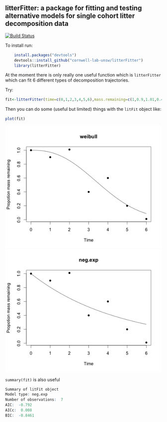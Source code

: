 ## litterFitter: a package for fitting and testing alternative models for single cohort litter decomposition data


[![Build Status](https://travis-ci.org/wcornwell/taxonlookup.png?branch=master)](https://travis-ci.org/wcornwell/taxonlookup)


To install run:

```r
	install.packages("devtools")
	devtools::install_github("cornwell-lab-unsw/litterFitter")
	library(litterFitter)
```

At the moment there is only really one useful function which is `litterFitter` which can fit 6 different types of decomposition trajectories.  

Try:

```r
fit<-litterFitter(time=c(0,1,2,3,4,5,6),mass.remaining=c(1,0.9,1.01,0.4,0.6,0.2,0.01),model="weibull",iters=1000)
```

Then you can do some (useful but limited) things with the `litFit` object like:

```r
plot(fit)
```

![weibull.png](weibull.png)
![neg.exp.png](neg.exp.png)

`summary(fit)` is also useful

```r
Summary of litFit object
Model type: neg.exp 
Number of observations:  7 
AIC:  -0.792 
AICc:  0.008 
BIC:  -0.8461 
```




